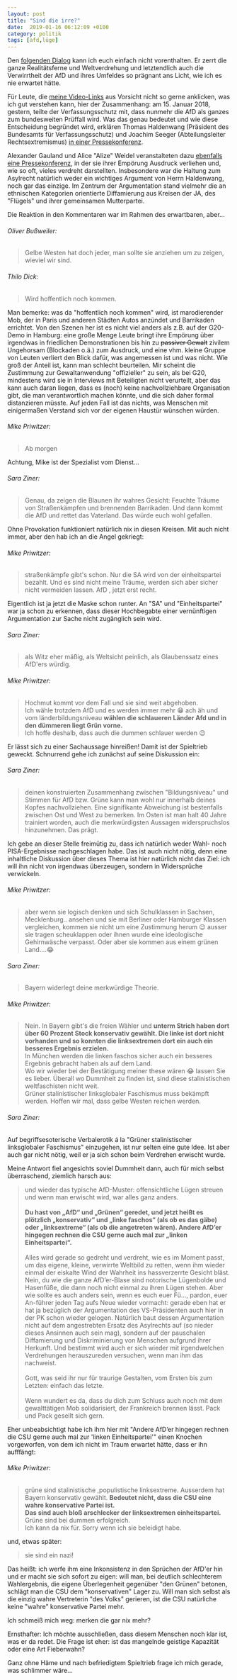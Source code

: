 ```yaml
---
layout: post
title: "Sind die irre?"
date:  2019-01-16 06:12:09 +0100
category: politik
tags: [afd,lüge]
---
```


Den [folgenden Dialog](https://www.youtube.com/watch?v=J1-qygPd96A&lc=Ugzv4aoqbzCA0DLBAjJ4AaABAg) kann ich euch einfach nicht vorenthalten. Er zerrt die ganze Realitätsferne und Weltverdrehung und letztendlich auch die Verwirrtheit der AfD und ihres Umfeldes so prägnant ans Licht, wie ich es nie erwartet hätte.

Für Leute, die [meine Video-Links](https://www.youtube.com/watch?v=J1-qygPd96A) aus Vorsicht nicht so gerne anklicken, was ich gut verstehen kann, hier der Zusammenhang: am 15. Januar 2018, gestern, teilte der Verfassungsschutz mit, dass nunmehr die AfD als ganzes zum bundesweiten Prüffall wird. Was das genau bedeutet und wie diese Entscheidung begründet wird, erklären Thomas Haldenwang (Präsident des Bundesamts für Verfassungsschutz) und Joachim Seeger (Abteilungsleiter Rechtsextremismus) [in einer Pressekonferenz](https://www.youtube.com/watch?v=QOWJahMJBmM).

Alexander Gauland und Alice "Alize" Weidel veranstalteten dazu [ebenfalls eine Pressekonferenz](https://www.youtube.com/watch?v=J1-qygPd96A), in der sie ihrer Empörung Ausdruck verliehen und, wie so oft, vieles verdreht darstellten. Insbesondere war die Haltung zum Asylrecht natürlich weder ein wichtiges Argument von Herrn Haldenwang, noch gar das einzige. Im Zentrum der Argumentation stand vielmehr die an ethnischen Kategorien orientierte Diffamierung aus Kreisen der JA, des "Flügels" und ihrer gemeinsamen Mutterpartei.

Die Reaktion in den Kommentaren war im Rahmen des erwartbaren, aber...

###### Oliver Bußweiler:

> Gelbe Westen hat doch jeder, man sollte sie anziehen um zu zeigen, wieviel wir sind.﻿

###### Thilo Dick:

> Wird hoffentlich noch kommen.﻿

Man bemerke: was da "hoffentlich noch kommen" wird, ist marodierender Mob, der in Paris und anderen Städten Autos anzündet und Barrikaden errichtet. Von den Szenen her ist es nicht viel anders als z.B. auf der G20-Demo in Hamburg: eine große Menge Leute bringt ihre Empörung über irgendwas in friedlichen Demonstrationen bis hin zu <strike>passiver Gewalt</strike> zivilem Ungehorsam (Blockaden o.ä.) zum Ausdruck, und eine vhm. kleine Gruppe von Leuten verliert den Blick dafür, was angemessen ist und was nicht. Wie groß der Anteil ist, kann man schlecht beurteilen. Mir scheint die Zustimmung zur Gewaltanwendung "offizieller" zu sein, als bei G20, mindestens wird sie in Interviews mit Beteiligten nicht verurteilt, aber das kann auch daran liegen, dass es (noch) keine nachvollziehbare Organisation gibt, die man verantwortlich machen könnte, und die sich daher formal distanzieren müsste. Auf jeden Fall ist das nichts, was Menschen mit einigermaßen Verstand sich vor der eigenen Haustür wünschen würden.

###### Mike Priwitzer:

> Ab morgen﻿

Achtung, Mike ist der Spezialist vom Dienst...

###### Sara Ziner:

> Genau, da zeigen die Blaunen ihr wahres Gesicht: Feuchte Träume von Straßenkämpfen und brennenden Barrikaden. Und dann kommt die AfD und rettet das Vaterland. Das würde euch wohl gefallen.﻿

Ohne Provokation funktioniert natürlich nix in diesen Kreisen. Mit auch nicht immer, aber den hab ich an die Angel gekriegt:

###### Mike Priwitzer:

> straßenkämpfe gibt's schon. Nur die SA wird von der einheitspartei bezahlt. Und es sind nicht meine Träume, werden sich aber sicher nicht vermeiden lassen. AfD , jetzt erst recht.﻿

Eigentlich ist ja jetzt die Maske schon runter. An "SA" und "Einheitspartei" war ja schon zu erkennen, dass dieser Hochbegabte einer vernünftigen Argumentation zur Sache nicht zugänglich sein wird.

###### Sara Ziner:

> als Witz eher mäßig, als Weltsicht peinlich, als Glaubenssatz eines AfD'ers würdig.﻿

###### Mike Priwitzer:

> Hochmut kommt vor dem Fall und sie sind weit abgehoben.<br>
> Ich wähle trotzdem AfD und es werden immer mehr 😁 ach äh und vom länderbildungsniveau **wählen die schlaueren Länder Afd und in den dümmeren liegt Grün vorne.**<br>
> Ich hoffe deshalb, dass auch die dummen schlauer werden 😉﻿

Er lässt sich zu einer Sachaussage hinreißen! Damit ist der Spieltrieb geweckt. Schnurrend gehe ich zunächst auf seine Diskussion ein:

###### Sara Ziner:

>  deinen konstruierten Zusammenhang zwischen "Bildungsniveau" und Stimmen für AfD bzw. Grüne kann man wohl nur innerhalb deines Kopfes nachvollziehen. Eine signifikante Abweichung ist bestenfalls zwischen Ost und West zu bemerken. Im Osten ist man halt 40 Jahre trainiert worden, auch die merkwürdigsten Aussagen widerspruchslos hinzunehmen. Das prägt.﻿

Ich gebe an dieser Stelle freimütig zu, dass ich natürlich weder Wahl- noch PISA-Ergebnisse nachgeschlagen habe. Das ist auch nicht nötig, denn eine inhaltliche Diskussion über dieses Thema ist hier natürlich nicht das Ziel: ich will ihn nicht von irgendwas überzeugen, sondern in Widersprüche verwickeln.

###### Mike Priwitzer:

> aber wenn sie logisch denken und sich Schulklassen in Sachsen, Mecklenburg.. ansehen und sie mit Berliner oder Hamburger Klassen vergleichen, kommen sie nicht um eine Zustimmung herum 😉 ausser sie tragen scheuklappen oder ihnen wurde eine ideologische Gehirnwäsche verpasst. Oder aber sie kommen aus einem grünen Land....😂﻿

###### Sara Ziner:

> Bayern widerlegt deine merkwürdige Theorie.﻿

###### Mike Priwitzer:

> Nein. In Bayern gibt's die freien Wähler und **unterm Strich haben dort über 60 Prozent Stock konservativ gewählt.  Die linke ist dort nicht vorhanden und so konnten die linksextremen dort ein auch ein besseres Ergebnis erzielen.**<br>
> In München werden die linken faschos sicher auch ein besseres Ergebnis gebracht haben als auf dem Land.<br>
> Wo wir wieder bei der Bestätigung  meiner these wären 😂 lassen Sie es lieber. Überall wo Dummheit zu finden ist, sind diese stalinistischen weltfaschisten nicht weit.<br>
> Grüner stalinistischer linksglobaler Faschismus muss bekämpft werden. Hoffen wir mal, dass gelbe Westen reichen werden.﻿

###### Sara Ziner:

Auf begriffsesoterische Verbalerotik á la "Grüner stalinistischer linksglobaler Faschismus" einzugehen, ist nur selten eine gute Idee. Ist aber auch gar nicht nötig, weil er ja sich schon beim Verdrehen erwischt wurde.

Meine Antwort fiel angesichts soviel Dummheit dann, auch für mich selbst überraschend, ziemlich harsch aus:

> und wieder das typische AfD-Muster: offensichtliche Lügen streuen und wenn man erwischt wird, war alles ganz anders. <br><br>
> **Du hast von „AfD“ und „Grünen“ geredet, und jetzt heißt es plötzlich „konservativ“ und „linke faschos“ (als ob es das gäbe) oder „linksextreme“ (als ob die angetreten wären). Andere AfD’er hingegen rechnen die CSU gerne auch mal zur „linken Einheitspartei“.** <br><br>
> Alles wird gerade so gedreht und verdreht, wie es im Moment passt, um das eigene, kleine, verwirrte Weltbild zu retten, wenn ihm wieder einmal der eiskalte Wind der Wahrheit ins hassverzerrte Gesicht bläst. Nein, du wie die ganze AfD’er-Blase sind notorische Lügenbolde und Hasenfüße, die dann noch nicht einmal zu ihren Lügen stehen. Aber wie sollte es auch anders sein, wenn es euch euer Fü..., pardon, euer An-führer jeden Tag aufs Neue wieder vormacht: gerade eben hat er hat ja bezüglich der Argumentation des VS-Präsidenten auch hier in der PK schon wieder gelogen. Natürlich baut dessen Argumentation nicht auf dem angestrebten Ersatz des Asylrechts auf (so nieder dieses Ansinnen auch sein mag), sondern auf der pauschalen Diffamierung und Diskriminierung von Menschen aufgrund ihrer Herkunft. Und bestimmt wird auch er sich wieder mit irgendwelchen Verdrehungen herauszureden versuchen, wenn man ihm das nachweist. <br><br>
> Gott, was seid ihr nur für traurige Gestalten, vom Ersten bis zum Letzten: einfach das letzte.<br><br>
> Wenn wundert es da, dass du dich zum Schluss auch noch mit dem gewalttätigen Mob solidarisiert, der Frankreich brennen lässt. Pack und Pack gesellt sich gern.﻿

Eher unbeabsichtigt habe ich ihm hier mit "Andere AfD’er hingegen rechnen die CSU gerne auch mal zur 'linken Einheitspartei'" einen Knochen vorgeworfen, von dem ich nicht im Traum erwartet hätte, dass er ihn aufffängt:

###### Mike Priwitzer:

> grüne sind stalinistische ,populistische linksextreme. Ausserdem hat Bayern konservativ gewählt. **Bedeutet nicht, dass die CSU eine wahre konservative Partei ist. <br>
> Das sind auch bloß arschlecker der linksextremen einheitspartei.** <br>
> Grüne sind bei dummen erfolgreich.<br>
> Ich kann da nix für. Sorry wenn ich sie beleidigt habe.﻿

und, etwas später:

> sie sind ein nazi!﻿

Das heißt: ich werfe ihm eine Inkonsistenz in den Sprüchen der AfD'er hin und er macht sie sich sofort zu eigen: will man, bei deutlich schlechterem Wahlergebnis, die eigene Überlegenheit gegenüber "den Grünen" betonen, schlägt man die CSU dem "konservativen" Lager zu. Will man sich selbst als die einzig wahre Vertreterin "des Volks" gerieren, ist die CSU natürliche keine "wahre" konservative Partei mehr.

Ich schmeiß mich weg: merken die gar nix mehr?

Ernsthafter: Ich möchte ausschließen, dass diesem Menschen noch klar ist, was er da redet. Die Frage ist eher: ist das mangelnde geistige Kapazität oder eine Art Fieberwahn?

Ganz ohne Häme und nach befriedigtem Spieltrieb frage ich mich gerade, was schlimmer wäre...
